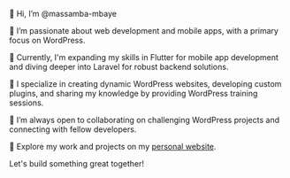👋 Hi, I’m @massamba-mbaye

👀 I’m passionate about web development and mobile apps, with a primary focus on WordPress.

🌱 Currently, I'm expanding my skills in Flutter for mobile app development and diving deeper into Laravel for robust backend solutions.

💼 I specialize in creating dynamic WordPress websites, developing custom plugins, and sharing my knowledge by providing WordPress training sessions.

🤝 I’m always open to collaborating on challenging WordPress projects and connecting with fellow developers.

🔗 Explore my work and projects on my [personal website](https://im-mass.com/).

Let's build something great together!
<!---
massamba-mbaye/massamba-mbaye is a ✨ special ✨ repository because its `README.md` (this file) appears on your GitHub profile.
You can click the Preview link to take a look at your changes.
--->
